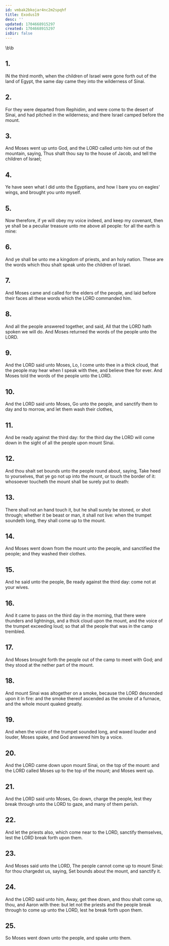 ```yaml
---
id: vmbak2bkojar4nc2m2spqhf
title: Exodus19
desc: ''
updated: 1704668915297
created: 1704668915297
isDir: false
---
```

\b\b
## 1.
IN the third month, when the children of Israel were gone forth out of the land of Egypt, the same day came they into the wilderness of Sinai.
## 2.
For they were departed from Rephidim, and were come to the desert of Sinai, and had pitched in the wilderness; and there Israel camped before the mount.
## 3.
And Moses went up unto God, and the LORD called unto him out of the mountain, saying, Thus shalt thou say to the house of Jacob, and tell the children of Israel;
## 4.
Ye have seen what I did unto the Egyptians, and how I bare you on eagles' wings, and brought you unto myself.
## 5.
Now therefore, if ye will obey my voice indeed, and keep my covenant, then ye shall be a peculiar treasure unto me above all people: for all the earth is mine:
## 6.
And ye shall be unto me a kingdom of priests, and an holy nation.  These are the words which thou shalt speak unto the children of Israel.
## 7.
And Moses came and called for the elders of the people, and laid before their faces all these words which the LORD commanded him.
## 8.
And all the people answered together, and said, All that the LORD hath spoken we will do.  And Moses returned the words of the people unto the LORD.
## 9.
And the LORD said unto Moses, Lo, I come unto thee in a thick cloud, that the people may hear when I speak with thee, and believe thee for ever.  And Moses told the words of the people unto the LORD.
## 10.
And the LORD said unto Moses, Go unto the people, and sanctify them to day and to morrow, and let them wash their clothes,
## 11.
And be ready against the third day: for the third day the LORD will come down in the sight of all the people upon mount Sinai.
## 12.
And thou shalt set bounds unto the people round about, saying, Take heed to yourselves, that ye go not up into the mount, or touch the border of it: whosoever toucheth the mount shall be surely put to death:
## 13.
There shall not an hand touch it, but he shall surely be stoned, or shot through; whether it be beast or man, it shall not live: when the trumpet soundeth long, they shall come up to the mount.
## 14.
And Moses went down from the mount unto the people, and sanctified the people; and they washed their clothes.
## 15.
And he said unto the people, Be ready against the third day: come not at your wives.
## 16.
And it came to pass on the third day in the morning, that there were thunders and lightnings, and a thick cloud upon the mount, and the voice of the trumpet exceeding loud; so that all the people that was in the camp trembled.
## 17.
And Moses brought forth the people out of the camp to meet with God; and they stood at the nether part of the mount.
## 18.
And mount Sinai was altogether on a smoke, because the LORD descended upon it in fire: and the smoke thereof ascended as the smoke of a furnace, and the whole mount quaked greatly.
## 19.
And when the voice of the trumpet sounded long, and waxed louder and louder, Moses spake, and God answered him by a voice.
## 20.
And the LORD came down upon mount Sinai, on the top of the mount: and the LORD called Moses up to the top of the mount; and Moses went up.
## 21.
And the LORD said unto Moses, Go down, charge the people, lest they break through unto the LORD to gaze, and many of them perish.
## 22.
And let the priests also, which come near to the LORD, sanctify themselves, lest the LORD break forth upon them.
## 23.
And Moses said unto the LORD, The people cannot come up to mount Sinai: for thou chargedst us, saying, Set bounds about the mount, and sanctify it.
## 24.
And the LORD said unto him, Away, get thee down, and thou shalt come up, thou, and Aaron with thee: but let not the priests and the people break through to come up unto the LORD, lest he break forth upon them.
## 25.
So Moses went down unto the people, and spake unto them.
